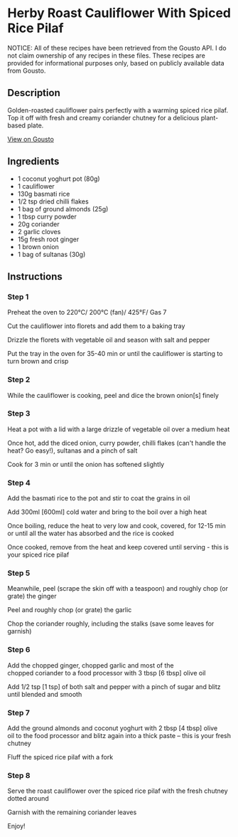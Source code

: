 # Herby Roast Cauliflower With Spiced Rice Pilaf

NOTICE: All of these recipes have been retrieved from the Gousto API. I do not claim ownership of any recipes in these files. These recipes are provided for informational purposes only, based on publicly available data from Gousto.

## Description

Golden-roasted cauliflower pairs perfectly with a warming spiced rice pilaf. Top it off with fresh and creamy coriander chutney for a delicious plant-based plate.

[View on Gousto](https://www.gousto.co.uk/recipes/cookbook/herby-roast-cauliflower-with-spiced-rice-pilaf)

## Ingredients

- 1 coconut yoghurt pot (80g)
- 1 cauliflower
- 130g basmati rice
- 1/2 tsp dried chilli flakes 
- 1 bag of ground almonds (25g)
- 1 tbsp curry powder
- 20g coriander
- 2 garlic cloves
- 15g fresh root ginger
- 1 brown onion
- 1 bag of sultanas (30g)

## Instructions


### Step 1

Preheat the oven to 220°C/ 200°C (fan)/ 425°F/ Gas 7

Cut the cauliflower into florets and add them to a baking tray

Drizzle the florets with vegetable oil and season with salt and pepper

Put the tray in the oven for 35-40 min or until the cauliflower is starting to turn brown and crisp


### Step 2

While the cauliflower is cooking, peel and dice the brown onion<span class="text-danger">[s]</span> finely


### Step 3

Heat a pot with a lid with a large drizzle of vegetable oil over a medium heat

Once hot, add the diced onion, curry powder, chilli flakes (can't handle the heat? Go easy!), sultanas and a pinch of salt

Cook for 3 min or until the onion has softened slightly


### Step 4

Add the basmati rice to the pot and stir to coat the grains in oil

Add 300ml <span class="text-danger">[600ml]</span> cold water and bring to the boil over a high heat

Once boiling, reduce the heat to very low and cook, covered, for 12-15 min or until all the water has absorbed and the rice is cooked

Once cooked, remove from the heat and keep covered until serving - this is your spiced rice pilaf


### Step 5

Meanwhile, peel (scrape the skin off with a teaspoon) and roughly chop (or grate) the ginger

Peel and roughly chop (or grate) the garlic

Chop the coriander roughly, including the stalks (save some leaves for garnish)


### Step 6

Add the chopped ginger, chopped garlic and most of the chopped coriander to a food processor with 3 tbsp <span class="text-danger">[6 tbsp]</span> olive oil

Add 1/2 tsp <span class="text-danger">[1 tsp]</span> of both salt and pepper with a pinch of sugar and blitz until blended and smooth


### Step 7

Add the ground almonds and coconut yoghurt with 2 tbsp <span class="text-danger">[4 tbsp]</span> olive oil to the food processor and blitz again into a thick paste – this is your fresh chutney

Fluff the spiced rice pilaf with a fork

### Step 8

Serve the roast cauliflower over the spiced rice pilaf with the fresh chutney dotted around

Garnish with the remaining coriander leaves

Enjoy!

